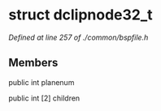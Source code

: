 # struct dclipnode32_t

*Defined at line 257 of ./common/bspfile.h*

## Members

public int planenum

public int [2] children



